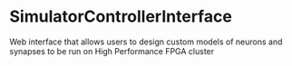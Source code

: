 # SimulatorControllerInterface
Web interface that allows users to design custom models of neurons and synapses to be run on High Performance FPGA cluster
